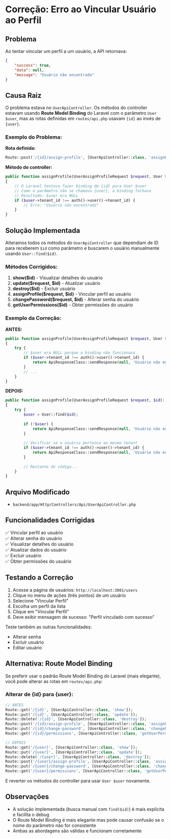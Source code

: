 # Correção: Erro ao Vincular Usuário ao Perfil

## Problema

Ao tentar vincular um perfil a um usuário, a API retornava:

```json
{
    "success": true,
    "data": null,
    "message": "Usuário não encontrado"
}
```

## Causa Raiz

O problema estava no `UserApiController`. Os métodos do controller estavam usando **Route Model Binding** do Laravel com o parâmetro `User $user`, mas as rotas definidas em `routes/api.php` usavam `{id}` ao invés de `{user}`.

### Exemplo do Problema:

**Rota definida:**
```php
Route::post('/{id}/assign-profile', [UserApiController::class, 'assignProfile'])
```

**Método do controller:**
```php
public function assignProfile(UserAssignProfileRequest $request, User $user)
{
    // O Laravel tentava fazer binding de {id} para User $user
    // Como o parâmetro não se chamava {user}, o binding falhava
    // Resultado: $user era NULL
    if ($user->tenant_id !== auth()->user()->tenant_id) {
        // Erro: "Usuário não encontrado"
    }
}
```

## Solução Implementada

Alteramos todos os métodos do `UserApiController` que dependiam de ID para receberem `$id` como parâmetro e buscarem o usuário manualmente usando `User::find($id)`.

### Métodos Corrigidos:

1. **show($id)** - Visualizar detalhes do usuário
2. **update($request, $id)** - Atualizar usuário
3. **destroy($id)** - Excluir usuário
4. **assignProfile($request, $id)** - Vincular perfil ao usuário
5. **changePassword($request, $id)** - Alterar senha do usuário
6. **getUserPermissions($id)** - Obter permissões do usuário

### Exemplo da Correção:

**ANTES:**
```php
public function assignProfile(UserAssignProfileRequest $request, User $user): JsonResponse
{
    try {
        // $user era NULL porque o binding não funcionava
        if ($user->tenant_id !== auth()->user()->tenant_id) {
            return ApiResponseClass::sendResponse(null, 'Usuário não encontrado', 404);
        }
        // ...
    }
}
```

**DEPOIS:**
```php
public function assignProfile(UserAssignProfileRequest $request, $id): JsonResponse
{
    try {
        $user = User::find($id);
        
        if (!$user) {
            return ApiResponseClass::sendResponse(null, 'Usuário não encontrado', 404);
        }
        
        // Verificar se o usuário pertence ao mesmo tenant
        if ($user->tenant_id !== auth()->user()->tenant_id) {
            return ApiResponseClass::sendResponse(null, 'Usuário não encontrado', 404);
        }
        
        // Restante do código...
    }
}
```

## Arquivo Modificado

- `backend/app/Http/Controllers/Api/UserApiController.php`

## Funcionalidades Corrigidas

✅ Vincular perfil ao usuário  
✅ Alterar senha do usuário  
✅ Visualizar detalhes do usuário  
✅ Atualizar dados do usuário  
✅ Excluir usuário  
✅ Obter permissões do usuário  

## Testando a Correção

1. Acesse a página de usuários: `http://localhost:3001/users`
2. Clique no menu de ações (três pontos) de um usuário
3. Selecione "Vincular Perfil"
4. Escolha um perfil da lista
5. Clique em "Vincular Perfil"
6. Deve exibir mensagem de sucesso: "Perfil vinculado com sucesso"

Teste também as outras funcionalidades:
- Alterar senha
- Excluir usuário
- Editar usuário

## Alternativa: Route Model Binding

Se preferir usar o padrão Route Model Binding do Laravel (mais elegante), você pode alterar as rotas em `routes/api.php`:

### Alterar de {id} para {user}:

```php
// ANTES
Route::get('/{id}', [UserApiController::class, 'show']);
Route::put('/{id}', [UserApiController::class, 'update']);
Route::delete('/{id}', [UserApiController::class, 'destroy']);
Route::post('/{id}/assign-profile', [UserApiController::class, 'assignProfile']);
Route::put('/{id}/change-password', [UserApiController::class, 'changePassword']);
Route::get('/{id}/permissions', [UserApiController::class, 'getUserPermissions']);

// DEPOIS
Route::get('/{user}', [UserApiController::class, 'show']);
Route::put('/{user}', [UserApiController::class, 'update']);
Route::delete('/{user}', [UserApiController::class, 'destroy']);
Route::post('/{user}/assign-profile', [UserApiController::class, 'assignProfile']);
Route::put('/{user}/change-password', [UserApiController::class, 'changePassword']);
Route::get('/{user}/permissions', [UserApiController::class, 'getUserPermissions']);
```

E reverter os métodos do controller para usar `User $user` novamente.

## Observações

- A solução implementada (busca manual com `find($id)`) é mais explícita e facilita o debug
- O Route Model Binding é mais elegante mas pode causar confusão se o nome do parâmetro não for consistente
- Ambas as abordagens são válidas e funcionam corretamente
